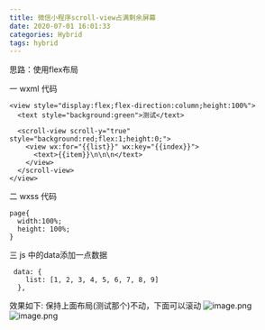 ```yaml
---
title: 微信小程序scroll-view占满剩余屏幕
date: 2020-07-01 16:01:33
categories: Hybrid
tags: hybrid
---
```


<meta name="referrer" content="no-referrer" />


思路：使用flex布局

一 wxml 代码
```
<view style="display:flex;flex-direction:column;height:100%">
  <text style="background:green">测试</text>

  <scroll-view scroll-y="true" style="background:red;flex:1;height:0;">
    <view wx:for="{{list}}" wx:key="{{index}}">
      <text>{{item}}\n\n\n</text>
    </view>
  </scroll-view>
</view>
```
二 wxss 代码
```
page{
  width:100%;
  height: 100%;
}
```

三 js 中的data添加一点数据
```
 data: {
    list: [1, 2, 3, 4, 5, 6, 7, 8, 9]
  },
```

效果如下:
保持上面布局(测试那个)不动，下面可以滚动
![image.png](https://upload-images.jianshu.io/upload_images/2803682-1cdbac9b73e72653.png?imageMogr2/auto-orient/strip%7CimageView2/2/w/1240)
![image.png](https://upload-images.jianshu.io/upload_images/2803682-6b747574be4b4a31.png?imageMogr2/auto-orient/strip%7CimageView2/2/w/1240)




